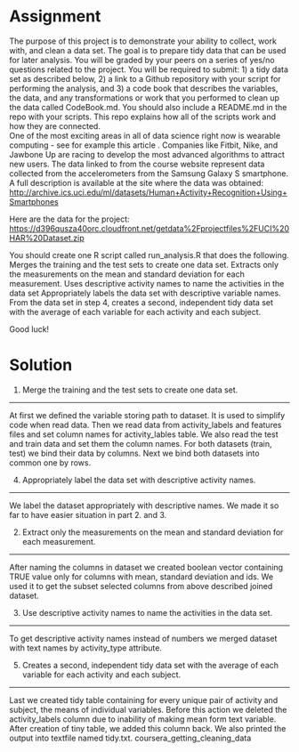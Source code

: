 Assignment
==========

The purpose of this project is to demonstrate your ability to collect, work with, and clean a data set. The goal is to prepare tidy data that can be used for later analysis. You will be graded by your peers on a series of yes/no questions related to the project. You will be required to submit: 1) a tidy data set as described below, 2) a link to a Github repository with your script for performing the analysis, and 3) a code book that describes the variables, the data, and any transformations or work that you performed to clean up the data called CodeBook.md. You should also include a README.md in the repo with your scripts. This repo explains how all of the scripts work and how they are connected.  
One of the most exciting areas in all of data science right now is wearable computing - see for example this article . Companies like Fitbit, Nike, and Jawbone Up are racing to develop the most advanced algorithms to attract new users. The data linked to from the course website represent data collected from the accelerometers from the Samsung Galaxy S smartphone. A full description is available at the site where the data was obtained: 
http://archive.ics.uci.edu/ml/datasets/Human+Activity+Recognition+Using+Smartphones 

Here are the data for the project: 
https://d396qusza40orc.cloudfront.net/getdata%2Fprojectfiles%2FUCI%20HAR%20Dataset.zip 

You should create one R script called run_analysis.R that does the following. 
Merges the training and the test sets to create one data set.
Extracts only the measurements on the mean and standard deviation for each measurement. 
Uses descriptive activity names to name the activities in the data set
Appropriately labels the data set with descriptive variable names. 
From the data set in step 4, creates a second, independent tidy data set with the average of each variable for each activity and each subject.

Good luck!

Solution
=========

1. Merge the training and the test sets to create one data set.
---------------------------------------------------------------
At first we defined the variable storing path to dataset. It is used to simplify code when read data.
Then we read data from activity_labels and features files and set column names for activity_lables table.
We also read the test and train data and set them the column names. For both datasets (train, test) we bind 
their data by columns. Next we bind both datasets into common one by rows.

4. Appropriately label the data set with descriptive activity names.
--------------------------------------------------------------------
We label the dataset appropriately with descriptive names. We made it so far to have easier situation in part 2. and 3.

2. Extract only the measurements on the mean and standard deviation for each measurement.
-----------------------------------------------------------------------------------------
After naming the columns in dataset we created boolean vector containing TRUE value only for columns with mean, standard deviation and ids.
We used it to get the subset selected columns from above described joined dataset.

3. Use descriptive activity names to name the activities in the data set.
-------------------------------------------------------------------------
To get descriptive activity names instead of numbers we merged dataset with text names by activity_type attribute.

5. Creates a second, independent tidy data set with the average of each variable for each activity and each subject.
--------------------------------------------------------------------------------------------------------------------
Last we created tidy table containing for every unique pair of activity and subject, the means of individual variables. Before this action we 
deleted the activity_labels column due to inability of making mean form text variable. After creation of tiny table, we added this column back.
We also printed the output into textfile named tidy.txt.
coursera_getting_cleaning_data

